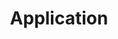 ---
layout: default
title: Application
nav_order: 1
description: ""
permalink: /Documentation/Application
---